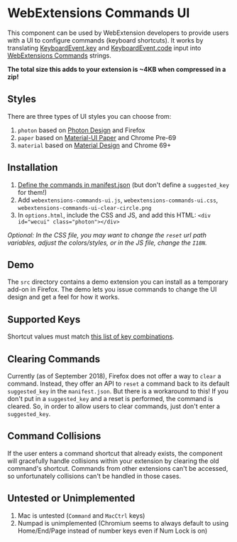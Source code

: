 # WebExtensions Commands UI
This component can be used by WebExtension developers to provide users with a UI to configure commands (keyboard shortcuts).
It works by translating [KeyboardEvent.key](https://developer.mozilla.org/docs/Web/API/KeyboardEvent/key) and [KeyboardEvent.code](https://developer.mozilla.org/docs/Web/API/KeyboardEvent/code) input into [WebExtensions Commands](https://developer.mozilla.org/docs/Mozilla/Add-ons/WebExtensions/API/commands) strings.

**The total size this adds to your extension is ~4KB when compressed in a zip!**

## Styles
There are three types of UI styles you can choose from:

1. `photon` based on [Photon Design](https://design.firefox.com/photon/components/input-fields.html) and Firefox
2. `paper` based on [Material-UI Paper](https://material-ui.com/demos/text-fields/) and Chrome Pre-69
3. `material` based on [Material Design](https://material.io/design/components/text-fields.html) and Chrome 69+

## Installation
1. [Define the commands in manifest.json](https://developer.mozilla.org/docs/Mozilla/Add-ons/WebExtensions/manifest.json/commands) (but don't define a `suggested_key` for them!)
2. Add `webextensions-commands-ui.js`, `webextensions-commands-ui.css`, `webextensions-commands-ui-clear-circle.png`
3. In `options.html`, include the CSS and JS, and add this HTML: `<div id="wecui" class="photon"></div>`

*Optional: In the CSS file, you may want to change the `reset` url path variables, adjust the colors/styles, or in the JS file, change the `I18N`.*

## Demo
The `src` directory contains a demo extension you can install as a temporary add-on in Firefox.
The demo lets you issue commands to change the UI design and get a feel for how it works.

## Supported Keys
Shortcut values must match [this list of key combinations](https://developer.mozilla.org/en-US/docs/Mozilla/Add-ons/WebExtensions/manifest.json/commands#Shortcut_values).

## Clearing Commands
Currently (as of September 2018), Firefox does not offer a way to `clear` a command. Instead, they offer an API to `reset` a command back to its default `suggested_key` in the `manifest.json`.
But there is a workaround to this! If you don't put in a `suggested_key` and a reset is performed, the command is cleared.
So, in order to allow users to clear commands, just don't enter a `suggested_key`.

## Command Collisions
If the user enters a command shortcut that already exists, the component will gracefully handle collisions within your extension by clearing the old command's shortcut.
Commands from other extensions can't be accessed, so unfortunately collisions can't be handled in those cases. 

## Untested or Unimplemented
1. Mac is untested (`Command` and `MacCtrl` keys)
2. Numpad is unimplemented (Chromium seems to always default to using Home/End/Page instead of number keys even if Num Lock is on)